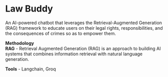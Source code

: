 # Law Buddy

An AI-powered chatbot that leverages the Retrieval-Augmented Generation (RAG) framework to educate users on their legal rights, responsibilities, and the consequences of crimes so as to empower them.

**Methodology**    
**RAG** - Retrieval Augmented Generation (RAG) is an approach to building AI systems that combines information retrieval with natural language generation.

**Tools** - Langchain, Groq
